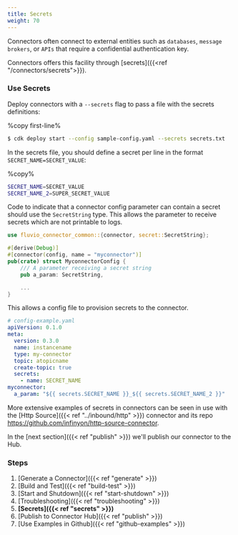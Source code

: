 ```yaml
---
title: Secrets
weight: 70
---
```


Connectors often connect to external entities such as `databases`, `message brokers`, or `APIs` that require a confidential authentication key.

Connectors offers this facility through [secrets]({{<ref "/connectors/secrets">}}).

### Use Secrets

Deploy connectors with a `--secrets` flag to pass a file with the secrets definitions:

%copy first-line%
```bash
$ cdk deploy start --config sample-config.yaml --secrets secrets.txt
```

In the secrets file, you should define a secret per line in the format `SECRET_NAME=SECRET_VALUE`:

%copy%
```bash
SECRET_NAME=SECRET_VALUE
SECRET_NAME_2=SUPER_SECRET_VALUE
```

Code to indicate that a connector config parameter can contain a secret should use the `SecretString` type. This allows the parameter to receive secrets which are not printable to logs.
```rust
use fluvio_connector_common::{connector, secret::SecretString};

#[derive(Debug)]
#[connector(config, name = "myconnector")]
pub(crate) struct MyconnectorConfig {
    /// A parameter receiving a secret string
    pub a_param: SecretString,

    ...
}
```

This allows a config file to provision secrets to the connector.
```yaml
# config-example.yaml
apiVersion: 0.1.0
meta:
  version: 0.3.0
  name: instancename
  type: my-connector
  topic: atopicname
  create-topic: true
  secrets:
    - name: SECRET_NAME
myconnector:
  a_param: "${{ secrets.SECRET_NAME }}_${{ secrets.SECRET_NAME_2 }}"

```

More extensive examples of secrets in connectors can be seen in use with the [Http Source]({{< ref "../inbound/http" >}}) connector and its repo https://github.com/infinyon/http-source-connector.

In the [next section]({{< ref "publish" >}}) we'll publish our connector to the Hub.

### Steps

1. [Generate a Connector]({{< ref "generate" >}})
2. [Build and Test]({{< ref "build-test" >}})
3. [Start and Shutdown]({{< ref "start-shutdown" >}})
4. [Troubleshooting]({{< ref "troubleshooting" >}})
5. **[Secrets]({{< ref "secrets" >}})**
6. [Publish to Connector Hub]({{< ref "publish" >}})
7. [Use Examples in Github]({{< ref "github-examples" >}})